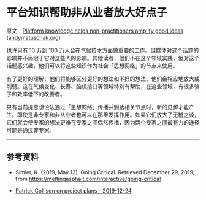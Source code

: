 # 平台知识帮助非从业者放大好点子

原文：[Platform knowledge helps non-practitioners amplify good ideas (andymatuschak.org)](https://notes.andymatuschak.org/zUp2QEWS4i1En8vm44WPR3g7ZQzQiNqUXpQN)

也许只有 10 万到 100 万人会在气候技术方面做重要的工作。但媒体对这个话题的影响并不局限于它对这些人的影响。其他读者，他们不在这个领域实践，但对这个话题感兴趣，他们可以将这些知识作为社会「思想网络」的节点来使用。

有了更好的理解，他们将能够区分更好的想法和不好的想法，他们会相应地放大或削弱。这在气候变化、长寿、脑机接口等领域特别有帮助，在这些领域，有很多骗子和效率低下的改善者。

只有当前提思想设法通过「思想网络」传播并到达相关节点时，新的见解才能产生。即使是非专家和非从业者也可以在那里发挥作用。如果它们放大了无稽之谈，它们就会使专家的想法更难在专家之间偶然传播，因为两个专家之间最有力的途径可能是通过非专家。

------

## 参考资料

- Simler, K. (2019, May 13). Going Critical. Retrieved December 29, 2019, from https://meltingasphalt.com/interactive/going-critical

- [Patrick Collison on project plans - 2019-12-24](https://notes.andymatuschak.org/z7crqahuuZZqzsRNKKV2ZkbmjLgcFb5CoCecF)